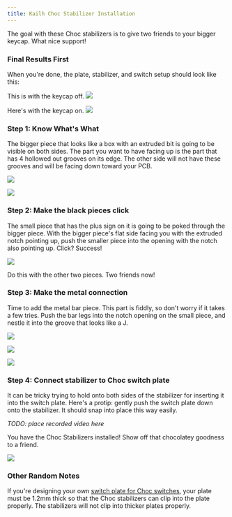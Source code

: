 ```yaml
---
title: Kailh Choc Stabilizer Installation
---
```


The goal with these Choc stabilizers is to give two friends to your bigger keycap. What nice support!
### Final Results First

When you're done, the plate, stabilizer, and switch setup should look like this:

This is with the keycap off.
![](./assets/images/choc/0xpR6wK.jpg)

Here's with the keycap on.
![](./assets/images/choc/vTC0BQf.jpg)

### Step 1: Know What's What
The bigger piece that looks like a box with an extruded bit is going to be visible on both sides. The part you want to have facing up is the part that has 4 hollowed out grooves on its edge. The other side will not have these grooves and will be facing down toward your PCB.

![](./assets/images/choc/9h1wITI.jpg)

![](./assets/images/choc/2EiTqVy.jpg)

### Step 2: Make the black pieces click
The small piece that has the plus sign on it is going to be poked through the bigger piece. With the bigger piece's flat side facing you with the extruded notch pointing up, push the smaller piece into the opening with the notch also pointing up. Click? Success!

![](./assets/images/choc/TQsbTMh.jpg)

Do this with the other two pieces. Two friends now!

### Step 3: Make the metal connection
Time to add the metal bar piece. This part is fiddly, so don't worry if it takes a few tries. Push the bar legs into the notch opening on the small piece, and nestle it into the groove that looks like a J.

![](./assets/images/choc/fqFeumg.jpg)

![](./assets/images/choc/L50inil.jpg)

![](./assets/images/choc/U3Hy2HR.jpg)

### Step 4: Connect stabilizer to Choc switch plate

It can be tricky trying to hold onto both sides of the stabilizer for inserting it into the switch plate. Here's a protip: gently push the switch plate down onto the stabilizer. It should snap into place this way easily. 

*TODO: place recorded video here*

You have the Choc Stabilizers installed! Show off that chocolatey goodness to a friend.

![](./assets/images/choc/0xpR6wK.jpg)

### Other Random Notes

If you're designing your own [switch plate for Choc switches](https://plate.keeb.io), your plate must be 1.2mm thick so that the Choc stabilizers can clip into the plate properly. The stabilizers will not clip into thicker plates properly.
